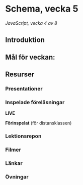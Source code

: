 # Schema, vecka 5
###### JavaScript, vecka 4 av 8

## Introduktion



## Mål för veckan:


## Resurser

### Presentationer


### Inspelade föreläsningar

**LIVE**

**Förinspelat** (för distansklassen)

### Lektionsrepon


### Filmer


### Länkar


### Övningar 







